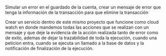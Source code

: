 Simular un error en el guardado de la cuenta, crear un
mensaje de error que tenga la información de la transacción para que
elimine la transacción


                    
Crear un servicio dentro de este mismo proyecto que funcione como cloud watch
en donde mandemos todas las acciones que se realizan con un mensaje
y que deje la evidencia de la acción realizada
tanto de error como de exito, ademas de dejar la trazabilidad de toda la
ejecución, cuando una peticion entra, cuando se ejecuta un llamado a la base de datos
y la notificación de finalización de la ejecución.
                     
